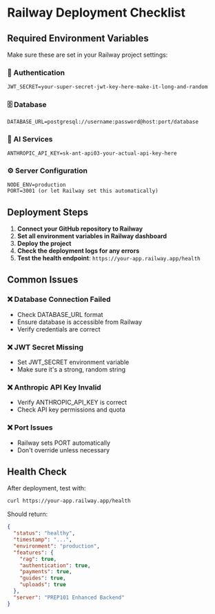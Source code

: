 # Railway Deployment Checklist

## Required Environment Variables

Make sure these are set in your Railway project settings:

### 🔑 Authentication
```
JWT_SECRET=your-super-secret-jwt-key-here-make-it-long-and-random
```

### 🗄️ Database
```
DATABASE_URL=postgresql://username:password@host:port/database
```

### 🤖 AI Services
```
ANTHROPIC_API_KEY=sk-ant-api03-your-actual-api-key-here
```

### ⚙️ Server Configuration
```
NODE_ENV=production
PORT=3001 (or let Railway set this automatically)
```

## Deployment Steps

1. **Connect your GitHub repository to Railway**
2. **Set all environment variables in Railway dashboard**
3. **Deploy the project**
4. **Check the deployment logs for any errors**
5. **Test the health endpoint**: `https://your-app.railway.app/health`

## Common Issues

### ❌ Database Connection Failed
- Check DATABASE_URL format
- Ensure database is accessible from Railway
- Verify credentials are correct

### ❌ JWT Secret Missing
- Set JWT_SECRET environment variable
- Make sure it's a strong, random string

### ❌ Anthropic API Key Invalid
- Verify ANTHROPIC_API_KEY is correct
- Check API key permissions and quota

### ❌ Port Issues
- Railway sets PORT automatically
- Don't override unless necessary

## Health Check

After deployment, test with:
```bash
curl https://your-app.railway.app/health
```

Should return:
```json
{
  "status": "healthy",
  "timestamp": "...",
  "environment": "production",
  "features": {
    "rag": true,
    "authentication": true,
    "payments": true,
    "guides": true,
    "uploads": true
  },
  "server": "PREP101 Enhanced Backend"
}
```

